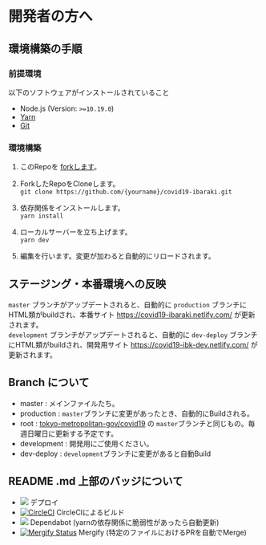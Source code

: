 # 開発者の方へ

## 環境構築の手順

### 前提環境
以下のソフトウェアがインストールされていること
- Node.js (Version: `>=10.19.0`)
- [Yarn](https://classic.yarnpkg.com/ja/)
- [Git](https://git-scm.com/)

### 環境構築
1. このRepoを [forkします](https://github.com/a01sa01to/covid19-ibaraki/fork)。

2. ForkしたRepoをCloneします。<br>
   `git clone https://github.com/{yourname}/covid19-ibaraki.git`

3. 依存関係をインストールします。<br>
   `yarn install`

4. ローカルサーバーを立ち上げます。<br>
   `yarn dev`

5. 編集を行います。変更が加わると自動的にリロードされます。

## ステージング・本番環境への反映

`master` ブランチがアップデートされると、自動的に `production` ブランチにHTML類がbuildされ、本番サイト https://covid19-ibaraki.netlify.com/ が更新されます。<br>
`development` ブランチがアップデートされると、自動的に `dev-deploy` ブランチにHTML類がbuildされ、開発用サイト https://covid19-ibk-dev.netlify.com/ が更新されます。

## Branch について
 - master : メインファイルたち。
 - production : `master`ブランチに変更があったとき、自動的にBuildされる。
 - root : [tokyo-metropolitan-gov/covid19](https://github.com/tokyo-metropolitan-gov/covid19) の `master`ブランチと同じもの。毎週日曜日に更新する予定です。
 - development : 開発用にご使用ください。
 - dev-deploy : `development`ブランチに変更があると自動Build

## README .md 上部のバッジについて
 - ![](https://github.com/a01sa01to/covid19-ibaraki/workflows/production%20deploy/badge.svg) デプロイ
 - [![CircleCI](https://circleci.com/gh/a01sa01to/covid19-ibaraki.svg?style=svg)](https://circleci.com/gh/a01sa01to/covid19-ibaraki) CircleCIによるビルド
 - ![](https://flat.badgen.net/dependabot/a01sa01to/covid19-ibaraki?icon=dependabot) Dependabot (yarnの依存関係に脆弱性があったら自動更新)
 - [![Mergify Status](https://img.shields.io/endpoint.svg?url=https://gh.mergify.io/badges/a01sa01to/covid19-ibaraki&style=flat)](https://mergify.io) Mergify (特定のファイルにおけるPRを自動でMerge)